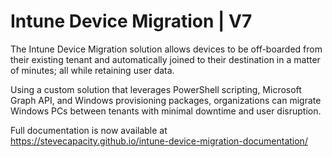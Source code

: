 # Intune Device Migration | V7

The Intune Device Migration solution allows devices to be off-boarded from their existing tenant and automatically joined to their destination in a matter of minutes; all while retaining user data.

Using a custom solution that leverages PowerShell scripting, Microsoft Graph API, and Windows provisioning packages, organizations can migrate Windows PCs between tenants with minimal downtime and user disruption.

Full documentation is now available at https://stevecapacity.github.io/intune-device-migration-documentation/
